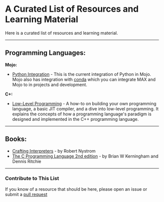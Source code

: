 # A Curated List of Resources and Learning Material
Here is a curated list of resources and learning material.

---
## Programming Languages:
**Mojo:**
- [Python Integration](https://docs.modular.com/mojo/manual/python/) - This is the current integration
of Python in Mojo. Mojo also has integration with [conda](https://docs.conda.io/projects/conda/en/latest/index.html) 
which you can integrate MAX and Mojo to in projects and development.

**C+:**
- [Low-Level Programming](https://llvm.org/docs/tutorial/MyFirstLanguageFrontend/index.html) -
A how-to on building your own programming language, a basic JIT compiler, and a dive into low-level
programming. It explains the concepts of how a programming language's paradigm is designed and 
implemented in the C++ programming language.

---
## Books:
- [Crafting Interpreters](https://craftinginterpreters.com/) - by Robert Nystrom
- [The C Programming Language 2nd edition](https://www.amazon.com/Programming-Language-2nd-Brian-Kernighan/dp/0131103628) - 
by Brian W Kerningham and Dennis Ritchie
---
### Contribute to This List
If you know of a resource that should be here, please open an issue or submit a 
[pull request](https://github.com/rcghpge/pymo/pulls)